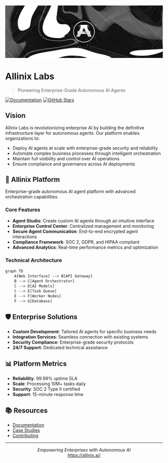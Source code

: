 ![Allinix Labs Banner](https://github.com/Allinix-ai/Allinix-app/blob/main/next/public/banner.png)

# Allinix Labs

> Pioneering Enterprise-Grade Autonomous AI Agents

[![Documentation](https://img.shields.io/badge/docs-gitbook-blue.svg)](https://allinix-ai.gitbook.io/allinix)
[![GitHub Stars](https://img.shields.io/github/stars/Allinix-Labs/Allinix?style=social)](https://github.com/Allinix-ai/Allinix-app)

## Vision

Allinix Labs is revolutionizing enterprise AI by building the definitive infrastructure layer for autonomous agents. Our platform enables organizations to:
- Deploy AI agents at scale with enterprise-grade security and reliability
- Automate complex business processes through intelligent orchestration
- Maintain full visibility and control over AI operations
- Ensure compliance and governance across AI deployments

## 🚀 Allinix Platform

Enterprise-grade autonomous AI agent platform with advanced orchestration capabilities.

### Core Features

- **Agent Studio**: Create custom AI agents through an intuitive interface
- **Enterprise Control Center**: Centralized management and monitoring
- **Secure Agent Communication**: End-to-end encrypted agent interactions
- **Compliance Framework**: SOC 2, GDPR, and HIPAA compliant
- **Advanced Analytics**: Real-time performance metrics and optimization

### Technical Architecture

```mermaid
graph TD
    A[Web Interface] --> B[API Gateway]
    B --> C[Agent Orchestrator]
    C --> D[AI Models]
    C --> E[Task Queue]
    E --> F[Worker Nodes]
    F --> G[Database]
```

## 🛡️ Enterprise Solutions

- **Custom Development**: Tailored AI agents for specific business needs
- **Integration Services**: Seamless connection with existing systems
- **Security Compliance**: Enterprise-grade security protocols
- **24/7 Support**: Dedicated technical assistance

## 📊 Platform Metrics

- **Reliability**: 99.99% uptime SLA
- **Scale**: Processing 10M+ tasks daily
- **Security**: SOC 2 Type II certified
- **Support**: 15-minute response time

## 📚 Resources

- [Documentation](https://allinix-ai.gitbook.io/allinix)
- [Case Studies](https://allinix-ai.gitbook.io/allinix/essentials/allinix-use-cases)
- [Contributing](https://allinix-ai.gitbook.io/allinix/essentials/contributing-to-allinix)
---

<p align="center">
<i>Empowering Enterprises with Autonomous AI</i><br>
<a href="https://allinix.ai/">https://allinix.ai/</a>
</p>
